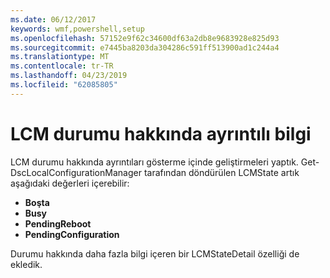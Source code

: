 ```yaml
---
ms.date: 06/12/2017
keywords: wmf,powershell,setup
ms.openlocfilehash: 57152e9f62c34600df63a2db8e9683928e825d93
ms.sourcegitcommit: e7445ba8203da304286c591ff513900ad1c244a4
ms.translationtype: MT
ms.contentlocale: tr-TR
ms.lasthandoff: 04/23/2019
ms.locfileid: "62085805"
---
```

# <a name="detailed-information-about-lcm-state"></a>LCM durumu hakkında ayrıntılı bilgi

LCM durumu hakkında ayrıntıları gösterme içinde geliştirmeleri yaptık. Get-DscLocalConfigurationManager tarafından döndürülen LCMState artık aşağıdaki değerleri içerebilir:

* **Boşta**
* **Busy**
* **PendingReboot**
* **PendingConfiguration**

Durumu hakkında daha fazla bilgi içeren bir LCMStateDetail özelliği de ekledik.
